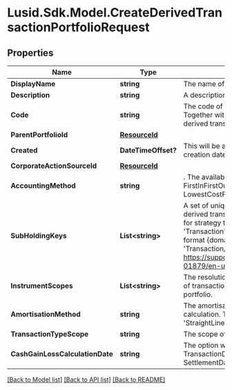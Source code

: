 # Lusid.Sdk.Model.CreateDerivedTransactionPortfolioRequest

## Properties

Name | Type | Description | Notes
------------ | ------------- | ------------- | -------------
**DisplayName** | **string** | The name of the derived transaction portfolio. | 
**Description** | **string** | A description for the derived transaction portfolio. | [optional] 
**Code** | **string** | The code of the derived transaction portfolio. Together with the scope this uniquely identifies the derived transaction portfolio. | 
**ParentPortfolioId** | [**ResourceId**](ResourceId.md) |  | 
**Created** | **DateTimeOffset?** | This will be auto-populated to be the parent portfolio creation date. | [optional] 
**CorporateActionSourceId** | [**ResourceId**](ResourceId.md) |  | [optional] 
**AccountingMethod** | **string** | . The available values are: Default, AverageCost, FirstInFirstOut, LastInFirstOut, HighestCostFirst, LowestCostFirst | [optional] 
**SubHoldingKeys** | **List&lt;string&gt;** | A set of unique transaction properties to group the derived transaction portfolio&#39;s holdings by, perhaps for strategy tagging. Each property must be from the &#39;Transaction&#39; domain and identified by a key in the format {domain}/{scope}/{code}, for example &#39;Transaction/strategies/quantsignal&#39;. See https://support.lusid.com/knowledgebase/article/KA-01879/en-us for more information. | [optional] 
**InstrumentScopes** | **List&lt;string&gt;** | The resolution strategy used to resolve instruments of transactions/holdings upserted to this derived portfolio. | [optional] 
**AmortisationMethod** | **string** | The amortisation method the portfolio is using in the calculation. This can be &#39;NoAmortisation&#39;, &#39;StraightLine&#39; or &#39;EffectiveYield&#39;. | [optional] 
**TransactionTypeScope** | **string** | The scope of the transaction types. | [optional] 
**CashGainLossCalculationDate** | **string** | The option when the Cash Gain Loss to be calulated, TransactionDate/SettlementDate. Defaults to SettlementDate. | [optional] 

[[Back to Model list]](../README.md#documentation-for-models) [[Back to API list]](../README.md#documentation-for-api-endpoints) [[Back to README]](../README.md)

